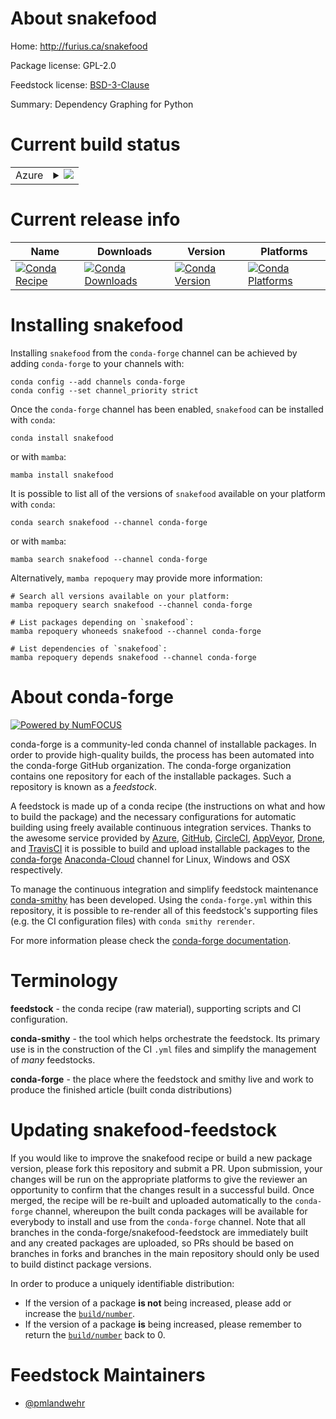 About snakefood
===============

Home: http://furius.ca/snakefood

Package license: GPL-2.0

Feedstock license: [BSD-3-Clause](https://github.com/conda-forge/snakefood-feedstock/blob/main/LICENSE.txt)

Summary: Dependency Graphing for Python

Current build status
====================


<table>
    
  <tr>
    <td>Azure</td>
    <td>
      <details>
        <summary>
          <a href="https://dev.azure.com/conda-forge/feedstock-builds/_build/latest?definitionId=1929&branchName=main">
            <img src="https://dev.azure.com/conda-forge/feedstock-builds/_apis/build/status/snakefood-feedstock?branchName=main">
          </a>
        </summary>
        <table>
          <thead><tr><th>Variant</th><th>Status</th></tr></thead>
          <tbody><tr>
              <td>linux_64_python3.10.____cpython</td>
              <td>
                <a href="https://dev.azure.com/conda-forge/feedstock-builds/_build/latest?definitionId=1929&branchName=main">
                  <img src="https://dev.azure.com/conda-forge/feedstock-builds/_apis/build/status/snakefood-feedstock?branchName=main&jobName=linux&configuration=linux_64_python3.10.____cpython" alt="variant">
                </a>
              </td>
            </tr><tr>
              <td>linux_64_python3.11.____cpython</td>
              <td>
                <a href="https://dev.azure.com/conda-forge/feedstock-builds/_build/latest?definitionId=1929&branchName=main">
                  <img src="https://dev.azure.com/conda-forge/feedstock-builds/_apis/build/status/snakefood-feedstock?branchName=main&jobName=linux&configuration=linux_64_python3.11.____cpython" alt="variant">
                </a>
              </td>
            </tr><tr>
              <td>osx_64_python3.10.____cpython</td>
              <td>
                <a href="https://dev.azure.com/conda-forge/feedstock-builds/_build/latest?definitionId=1929&branchName=main">
                  <img src="https://dev.azure.com/conda-forge/feedstock-builds/_apis/build/status/snakefood-feedstock?branchName=main&jobName=osx&configuration=osx_64_python3.10.____cpython" alt="variant">
                </a>
              </td>
            </tr><tr>
              <td>osx_64_python3.11.____cpython</td>
              <td>
                <a href="https://dev.azure.com/conda-forge/feedstock-builds/_build/latest?definitionId=1929&branchName=main">
                  <img src="https://dev.azure.com/conda-forge/feedstock-builds/_apis/build/status/snakefood-feedstock?branchName=main&jobName=osx&configuration=osx_64_python3.11.____cpython" alt="variant">
                </a>
              </td>
            </tr><tr>
              <td>win_64_python3.10.____cpython</td>
              <td>
                <a href="https://dev.azure.com/conda-forge/feedstock-builds/_build/latest?definitionId=1929&branchName=main">
                  <img src="https://dev.azure.com/conda-forge/feedstock-builds/_apis/build/status/snakefood-feedstock?branchName=main&jobName=win&configuration=win_64_python3.10.____cpython" alt="variant">
                </a>
              </td>
            </tr><tr>
              <td>win_64_python3.11.____cpython</td>
              <td>
                <a href="https://dev.azure.com/conda-forge/feedstock-builds/_build/latest?definitionId=1929&branchName=main">
                  <img src="https://dev.azure.com/conda-forge/feedstock-builds/_apis/build/status/snakefood-feedstock?branchName=main&jobName=win&configuration=win_64_python3.11.____cpython" alt="variant">
                </a>
              </td>
            </tr>
          </tbody>
        </table>
      </details>
    </td>
  </tr>
</table>

Current release info
====================

| Name | Downloads | Version | Platforms |
| --- | --- | --- | --- |
| [![Conda Recipe](https://img.shields.io/badge/recipe-snakefood-green.svg)](https://anaconda.org/conda-forge/snakefood) | [![Conda Downloads](https://img.shields.io/conda/dn/conda-forge/snakefood.svg)](https://anaconda.org/conda-forge/snakefood) | [![Conda Version](https://img.shields.io/conda/vn/conda-forge/snakefood.svg)](https://anaconda.org/conda-forge/snakefood) | [![Conda Platforms](https://img.shields.io/conda/pn/conda-forge/snakefood.svg)](https://anaconda.org/conda-forge/snakefood) |

Installing snakefood
====================

Installing `snakefood` from the `conda-forge` channel can be achieved by adding `conda-forge` to your channels with:

```
conda config --add channels conda-forge
conda config --set channel_priority strict
```

Once the `conda-forge` channel has been enabled, `snakefood` can be installed with `conda`:

```
conda install snakefood
```

or with `mamba`:

```
mamba install snakefood
```

It is possible to list all of the versions of `snakefood` available on your platform with `conda`:

```
conda search snakefood --channel conda-forge
```

or with `mamba`:

```
mamba search snakefood --channel conda-forge
```

Alternatively, `mamba repoquery` may provide more information:

```
# Search all versions available on your platform:
mamba repoquery search snakefood --channel conda-forge

# List packages depending on `snakefood`:
mamba repoquery whoneeds snakefood --channel conda-forge

# List dependencies of `snakefood`:
mamba repoquery depends snakefood --channel conda-forge
```


About conda-forge
=================

[![Powered by
NumFOCUS](https://img.shields.io/badge/powered%20by-NumFOCUS-orange.svg?style=flat&colorA=E1523D&colorB=007D8A)](https://numfocus.org)

conda-forge is a community-led conda channel of installable packages.
In order to provide high-quality builds, the process has been automated into the
conda-forge GitHub organization. The conda-forge organization contains one repository
for each of the installable packages. Such a repository is known as a *feedstock*.

A feedstock is made up of a conda recipe (the instructions on what and how to build
the package) and the necessary configurations for automatic building using freely
available continuous integration services. Thanks to the awesome service provided by
[Azure](https://azure.microsoft.com/en-us/services/devops/), [GitHub](https://github.com/),
[CircleCI](https://circleci.com/), [AppVeyor](https://www.appveyor.com/),
[Drone](https://cloud.drone.io/welcome), and [TravisCI](https://travis-ci.com/)
it is possible to build and upload installable packages to the
[conda-forge](https://anaconda.org/conda-forge) [Anaconda-Cloud](https://anaconda.org/)
channel for Linux, Windows and OSX respectively.

To manage the continuous integration and simplify feedstock maintenance
[conda-smithy](https://github.com/conda-forge/conda-smithy) has been developed.
Using the ``conda-forge.yml`` within this repository, it is possible to re-render all of
this feedstock's supporting files (e.g. the CI configuration files) with ``conda smithy rerender``.

For more information please check the [conda-forge documentation](https://conda-forge.org/docs/).

Terminology
===========

**feedstock** - the conda recipe (raw material), supporting scripts and CI configuration.

**conda-smithy** - the tool which helps orchestrate the feedstock.
                   Its primary use is in the construction of the CI ``.yml`` files
                   and simplify the management of *many* feedstocks.

**conda-forge** - the place where the feedstock and smithy live and work to
                  produce the finished article (built conda distributions)


Updating snakefood-feedstock
============================

If you would like to improve the snakefood recipe or build a new
package version, please fork this repository and submit a PR. Upon submission,
your changes will be run on the appropriate platforms to give the reviewer an
opportunity to confirm that the changes result in a successful build. Once
merged, the recipe will be re-built and uploaded automatically to the
`conda-forge` channel, whereupon the built conda packages will be available for
everybody to install and use from the `conda-forge` channel.
Note that all branches in the conda-forge/snakefood-feedstock are
immediately built and any created packages are uploaded, so PRs should be based
on branches in forks and branches in the main repository should only be used to
build distinct package versions.

In order to produce a uniquely identifiable distribution:
 * If the version of a package **is not** being increased, please add or increase
   the [``build/number``](https://docs.conda.io/projects/conda-build/en/latest/resources/define-metadata.html#build-number-and-string).
 * If the version of a package **is** being increased, please remember to return
   the [``build/number``](https://docs.conda.io/projects/conda-build/en/latest/resources/define-metadata.html#build-number-and-string)
   back to 0.

Feedstock Maintainers
=====================

* [@pmlandwehr](https://github.com/pmlandwehr/)

